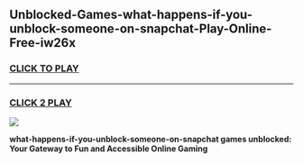 
## Unblocked-Games-what-happens-if-you-unblock-someone-on-snapchat-Play-Online-Free-iw26x
<h3>
<a href="https://premium76.site?title=what-happens-if-you-unblock-someone-on-snapchat&ref=26A">CLICK TO PLAY</a></h3>
<hr>

<h3>
<a href="https://premium76.site?title=what-happens-if-you-unblock-someone-on-snapchat&ref=26A">CLICK 2 PLAY</a>
  
</h3>

<a href="https://premium76.site?title=what-happens-if-you-unblock-someone-on-snapchat&ref=26A"><img src="https://clearcache.store/games.png"></a>


**what-happens-if-you-unblock-someone-on-snapchat games unblocked: Your Gateway to Fun and Accessible Online Gaming**
